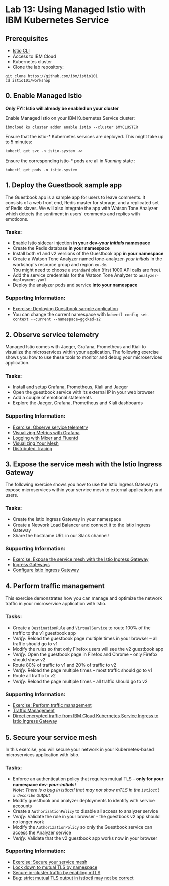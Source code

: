 # Lab 13: Using Managed Istio with IBM Kubernetes Service

## Prerequisites

- [Istio CLI](https://istio.io/latest/docs/ops/diagnostic-tools/istioctl/)
- Access to IBM Cloud
- Kubernetes cluster
- Clone the lab repository:
```
git clone https://github.com/ibm/istio101
cd istio101/workshop
```

## 0. Enable Managed Istio

**Only FYI: Istio will already be enabled on your cluster**

Enable Managed Istio on your IBM Kubernetes Service cluster:

    ibmcloud ks cluster addon enable istio --cluster $MYCLUSTER

Ensure that the istio-* Kubernetes services are deployed. This might take up to 5 minutes:

    kubectl get svc -n istio-system -w

Ensure the corresponding istio-* pods are all in *Running* state :

    kubectl get pods -n istio-system


## 1. Deploy the Guestbook sample app

The Guestbook app is a sample app for users to leave comments. It consists of a web front end, Redis master for storage, and a replicated set of Redis slaves. We will also integrate the app with Watson Tone Analyzer which detects the sentiment in users' comments and replies with emoticons.

### Tasks:

* Enable Istio sidecar injection **in your dev-*your initials* namespace**
* Create the Redis database **in your namespace**
* Install both v1 and v2 versions of the Guestbook app **in your namespace**
* Create a Watson Tone Analyzer named tone-analyzer-*your initials* in the workshop's resource group and region `eu-de`.<br />You might need to choose a `standard` plan (first 1000 API calls are free).
* Add the service credentials for the Watson Tone Analyzer to `analyzer-deployment.yaml`
* Deploy the analyzer pods and service **into your namespace**

### Supporting Information:

* [Exercise: Deploying Guestbook sample application](https://github.com/IBM/istio101/blob/master/workshop/exercise-3/README.md)
* You can change the current namespace with `kubectl config set-context --current --namespace=ggckad-s2`


## 2. Observe service telemetry

Managed Istio comes with Jaeger, Grafana, Prometheus and Kiali to visualize the microservices within your application. The following exercise shows you how to use these tools to monitor and debug your microservices application.

### Tasks:

* Install and setup Grafana, Prometheus, Kiali and Jaeger
* Open the guestbook service with its external IP in your web browser
* Add a couple of emotional statements
* Explore the Jaeger, Grafana, Prometheus and Kiali dashboards

### Supporting Information:

* [Exercise: Observe service telemetry](https://github.com/IBM/istio101/blob/master/workshop/exercise-4/README.md)
* [Visualizing Metrics with Grafana](https://istio.io/latest/docs/tasks/observability/metrics/using-istio-dashboard/)
* [Logging with Mixer and Fluentd](https://istio.io/latest/docs/tasks/observability/mixer/logs/fluentd/)
* [Visualizing Your Mesh](https://istio.io/latest/docs/tasks/observability/kiali/)
* [Distributed Tracing](https://istio.io/latest/docs/tasks/observability/distributed-tracing/jaeger/)


## 3. Expose the service mesh with the Istio Ingress Gateway

The following exercise shows you how to use the Istio Ingress Gateway to expose microservices within your service mesh to external applications and users.

### Tasks:

* Create the Istio Ingress Gateway in your namespace
* Create a Network Load Balancer and connect it to the Istio Ingress Gateway
* Share the hostname URL in our Slack channel! 

### Supporting Information:

* [Exercise: Expose the service mesh with the Istio Ingress Gateway](https://github.com/IBM/istio101/blob/master/workshop/exercise-5/README.md)
* [Ingress Gateways](https://istio.io/latest/docs/tasks/traffic-management/ingress/ingress-control/)
* [Configure Istio Ingress Gateway](https://istio.io/latest/docs/examples/microservices-istio/istio-ingress-gateway/)


## 4. Perform traffic management

This exercise demonstrates how you can manage and optimize the network traffic in your microservice application with Istio.

### Tasks:

* Create a `DestinationRule` and `VirtualService` to route 100% of the traffic to the v1 guestbook app
* *Verify:* Reload the guestbook page multiple times in your browser – all traffic should go to v1
* Modify the rules so that only Firefox users will see the v2 guestbook app
* *Verify:* Open the guestbook page in Firefox and Chrome – only Firefox should show v2
* Route 80% of traffic to v1 and 20% of traffic to v2
* *Verify:* Reload the page multiple times – most traffic should go to v1
* Route all traffic to v2
* *Verify:* Reload the page multiple times – all traffic should go to v2

### Supporting Information:

* [Exercise: Perform traffic management](https://github.com/IBM/istio101/blob/master/workshop/exercise-6/README.md)
* [Traffic Management](https://istio.io/latest/docs/concepts/traffic-management/)
* [Direct encrypted traffic from IBM Cloud Kubernetes Service Ingress to Istio Ingress Gateway](https://istio.io/latest/blog/2020/alb-ingress-gateway-iks/)


## 5. Secure your service mesh

In this exercise, you will secure your network in your Kubernetes-based microservices application with Istio.

### Tasks:

* Enforce an authentication policy that requires mutual TLS – **only for your namespace dev-*your-initials*!**<br />
  *Note: There is a [bug](https://github.com/istio/istio.io/issues/7862) in istioctl that may not show mTLS in the `istioctl x describe` output*
* Modify guestbook and analyzer deployments to identify with service accounts
* Create a `AuthorizationPolicy` to disable all access to analyzer service
* *Verify:* Validate the rule in your browser - the guestbook v2 app should no longer work
* Modify the `AuthorizationPolicy` so only the Guestbook service can access the Analyzer service
* *Verify:* Validate that the v2 guestbook app works now in your browser

### Supporting Information:

* [Exercise: Secure your service mesh](https://github.com/IBM/istio101/blob/master/workshop/exercise-7/README.md)
* [Lock down to mutual TLS by namespace](https://istio.io/latest/docs/tasks/security/authentication/mtls-migration/#lock-down-to-mutual-tls-by-namespace)
* [Secure in-cluster traffic by enabling mTLS](https://cloud.ibm.com/docs/containers?topic=containers-istio-qs#mtls-qs)
* [Bug: strict mutual TLS output in istioctl may not be correct](https://github.com/istio/istio.io/issues/7862)
